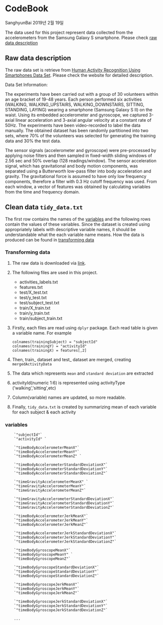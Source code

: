 CodeBook
================
SanghyunBai
2019년 2월 19일

The data used for this project represent data collected from the accelerometers from the Samsung Galaxy S smartphone. Please check [raw data description](#raw-data-description)

Raw data description
--------------------

The raw data set is retrieve from [Human Activity Recognition Using Smartphones Data Set](http://archive.ics.uci.edu/ml/datasets/Human+Activity+Recognition+Using+Smartphones). Please check the website for detailed description.

Data Set Information:

The experiments have been carried out with a group of 30 volunteers within an age bracket of 19-48 years. Each person performed six activities (WALKING, WALKING\_UPSTAIRS, WALKING\_DOWNSTAIRS, SITTING, STANDING, LAYING) wearing a smartphone (Samsung Galaxy S II) on the waist. Using its embedded accelerometer and gyroscope, we captured 3-axial linear acceleration and 3-axial angular velocity at a constant rate of 50Hz. The experiments have been video-recorded to label the data manually. The obtained dataset has been randomly partitioned into two sets, where 70% of the volunteers was selected for generating the training data and 30% the test data.

The sensor signals (accelerometer and gyroscope) were pre-processed by applying noise filters and then sampled in fixed-width sliding windows of 2.56 sec and 50% overlap (128 readings/window). The sensor acceleration signal, which has gravitational and body motion components, was separated using a Butterworth low-pass filter into body acceleration and gravity. The gravitational force is assumed to have only low frequency components, therefore a filter with 0.3 Hz cutoff frequency was used. From each window, a vector of features was obtained by calculating variables from the time and frequency domain.

Clean data `tidy_data.txt`
--------------------------

The first row contains the names of the [variables](#variables) and the following rows contain the values of these variables. Since the dataset is created using appropriately labels with descriptive variable names, it should be understandable what the each variable name means. How the data is produced can be found in [transforming data](#transforming-data)

### Transforming data

1.  The raw data is downloaded via [link](https://d396qusza40orc.cloudfront.net/getdata%2Fprojectfiles%2FUCI%20HAR%20Dataset.zip).
2.  The following files are used in this project.

    -   activities\_labels.txt
    -   features.txt
    -   test/X\_test.txt
    -   test/y\_test.txt
    -   test/subject\_test.txt
    -   train/X\_train.txt
    -   train/y\_train.txt
    -   train/subject\_train.txt

3.  Firstly, each files are read using `dplyr` package. Each read table is given a variable name. For example

        colnames(trainingSubject) = "subjectId"
        colnames(trainingY) = "activityId"
        colnames(trainingX) = features[,2]

4.  Then, train\_ dataset and test\_ dataset are merged, creating `mergedActivityData`
5.  The data which represents `mean` and `standard deviation` are extracted
6.  activityId(numeric 1:6) is represented using activityType ('walking','sitting',etc)
7.  Column(variable) names are updated, so more readable.
8.  Finally, `tidy_data.txt` is created by summarizing mean of each variable for each subject & each activity

### variables

        `"subjectId"` 
        `"activityId" `

        `"timeBodyAccelerometerMeanX"`
        `"timeBodyAccelerometerMeanY"`
        `"timeBodyAccelerometerMeanZ" `
        
        `"timeBodyAccelerometerStandardDeviationX"`
        `"timeBodyAccelerometerStandardDeviationY"`
        `"timeBodyAccelerometerStandardDeviationZ"`
        
        `"timeGravityAccelerometerMeanX" `
        `"timeGravityAccelerometerMeanY"`
        `"timeGravityAccelerometerMeanZ"`
        
        `"timeGravityAccelerometerStandardDeviationX"`
        `"timeGravityAccelerometerStandardDeviationY"`
        `"timeGravityAccelerometerStandardDeviationZ"`
        
        `"timeBodyAccelerometerJerkMeanX"`
        `"timeBodyAccelerometerJerkMeanY"`
        `"timeBodyAccelerometerJerkMeanZ"`
        
        `"timeBodyAccelerometerJerkStandardDeviationX"`
        `"timeBodyAccelerometerJerkStandardDeviationY"`
        `"timeBodyAccelerometerJerkStandardDeviationZ"`
        
        `"timeBodyGyroscopeMeanX"`
        `"timeBodyGyroscopeMeanY" `
        `"timeBodyGyroscopeMeanZ"`
        
        `"timeBodyGyroscopeStandardDeviationX"`
        `"timeBodyGyroscopeStandardDeviationY"`
        `"timeBodyGyroscopeStandardDeviationZ"`
        
        `"timeBodyGyroscopeJerkMeanX"`
        `"timeBodyGyroscopeJerkMeanY"`
        `"timeBodyGyroscopeJerkMeanZ"`
        
        `"timeBodyGyroscopeJerkStandardDeviationX"`
        `"timeBodyGyroscopeJerkStandardDeviationY"`
        `"timeBodyGyroscopeJerkStandardDeviationZ"`
        
        ...

